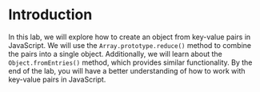 # Introduction

In this lab, we will explore how to create an object from key-value pairs in JavaScript. We will use the `Array.prototype.reduce()` method to combine the pairs into a single object. Additionally, we will learn about the `Object.fromEntries()` method, which provides similar functionality. By the end of the lab, you will have a better understanding of how to work with key-value pairs in JavaScript.
